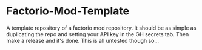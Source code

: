 # Factorio-Mod-Template
A template repository of a factorio mod repository. It should be as simple as duplicating the repo and setting your API key in the GH secrets tab. Then make a release and it's done. This is all untested though so...